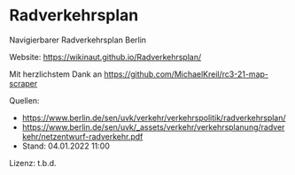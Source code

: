 # Radverkehrsplan
Navigierbarer Radverkehrsplan Berlin

Website: https://wikinaut.github.io/Radverkehrsplan/

Mit herzlichstem Dank an https://github.com/MichaelKreil/rc3-21-map-scraper

Quellen:
* https://www.berlin.de/sen/uvk/verkehr/verkehrspolitik/radverkehrsplan/
* https://www.berlin.de/sen/uvk/_assets/verkehr/verkehrsplanung/radverkehr/netzentwurf-radverkehr.pdf
* Stand: 04.01.2022 11:00

Lizenz: t.b.d.
